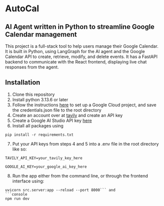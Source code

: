# AutoCal

## AI Agent written in Python to streamline Google Calendar management

This project is a full-stack tool to help users manage their Google Calendar. It is built in Python, using LangGraph for the AI agent and the Google Calendar API to create, retrieve, modify, and delete events. It has a FastAPI backend to communicate with the React frontend, displaying live chat responses from the agent.

## Installation

1. Clone this repository
2. Install python 3.13.6 or later
3. Follow the instructions [here](https://developers.google.com/workspace/calendar/api/quickstart/python) to set up a Google Cloud project, and save the credentials.json file to the root directory
4. Create an account over at [tavily](https://www.tavily.com/) and create an API key
5. Create a Google AI Studio API key [here](https://aistudio.google.com/app/apikey)
6. Install all packages using
```console
pip install -r requirements.txt
```
7. Put your API keys from steps 4 and 5 into a .env file in the root directory like so:
```console
TAVILY_API_KEY=your_tavily_key_here

GOOGLE_AI_KEY=your_google_ai_key_here
```
8. Run the app either from the command line, or through the frontend interface using:
```console
uvicorn src.server:app --reload --port 8000``` and
```console
npm run dev
```
